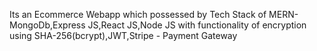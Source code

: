 Its an Ecommerce Webapp which possessed by Tech Stack of MERN-MongoDb,Express JS,React JS,Node JS with functionality of encryption using SHA-256(bcrypt),JWT,Stripe - Payment Gateway

